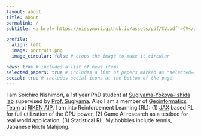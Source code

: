 ```yaml
---
layout: about
title: about
permalink: /
subtitle: <a href='https://nissymori.github.io/assets/pdf/CV.pdf'>CV</a> / <a href='https://scholar.google.co.jp/citations?user=swJkeuUAAAAJ&hl=ja&oi=ao'>Google Scholar</a> / <a href='https://github.com/nissymori'>GitHub</a> / <a href='https://twitter.com/nissymori1'>Twitter (X)</a>

profile:
  align: left
  image: portrait.png
  image_circular: false # crops the image to make it circular

news: true # includes a list of news items
selected_papers: true # includes a list of papers marked as "selected={true}"
social: true # includes social icons at the bottom of the page
---
```


I am Soichiro Nishimori, a 1st year PhD student at [Sugiyama-Yokoya-Ishida lab](https://www.ms.k.u-tokyo.ac.jp/) supervised by [Prof. Sugiyama](https://www.ms.k.u-tokyo.ac.jp/sugi/index.html). Also I am a member of [Geoinformatics Team](https://www.riken.jp/en/research/labs/aip/goalorient_tech/geoinf/index.html) at [RIKEN AIP](https://www.riken.jp/research/labs/aip/). I am into Reinforcement Learning (RL): (1) [JAX](https://github.com/google/jax) based RL for full utilization of the GPU power, (2) Game AI research as a testbed for real world application, (3) Statistical RL. My hobbies include tennis, Japanese Riichi Mahjong.

